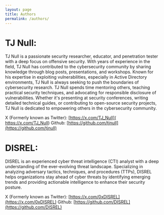 ```yaml
---
layout: page
title: Authors
permalink: /authors/
---
```


# TJ Null:

TJ Null is a passionate security researcher, educator, and penetration tester with a deep focus on offensive security. With years of experience in the field, TJ Null has contributed to the cybersecurity community by sharing knowledge through blog posts, presentations, and workshops. Known for his expertise in exploiting vulnerabilities, especially in Active Directory environments, TJ Null is always seeking to push the boundaries of cybersecurity research. TJ Null spends time mentoring others, teaching practical security techniques, and advocating for responsible disclosure of vulnerabilities. Whether it's presenting at security conferences, writing detailed technical guides, or contributing to open-source security projects, TJ Null is dedicated to empowering others in the cybersecurity community.

X (Formerly known as Twitter): [https://x.com/TJ_Null]( https://x.com/TJ_Null)
Github: [https://github.com/tjnull](https://github.com/tjnull)


# DISREL: 

DISREL is an experienced cyber threat intelligence (CTI) analyst with a deep understanding of the ever-evolving threat landscape. Specializing in analyzing adversary tactics, techniques, and procedures (TTPs), DISREL helps organizations stay ahead of cyber threats by identifying emerging trends and providing actionable intelligence to enhance their security posture.

X (Formerly known as Twitter): [https://x.com/0xDISREL](https://x.com/0xDISREL)
Github: [https://github.com/DISREL](https://github.com/DISREL)
